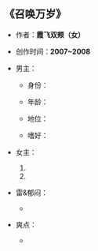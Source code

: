 ## 《召唤万岁》

- 作者：**霞飞双颊（女）**
  
    > 

- 创作时间：**2007~2008**

- 男主：

  * 身份：
  
  * 年龄：
  * 地位：
  * 嗜好：

- 女主：

  1. 

  2. 

- 雷&郁闷：

  * 

- 爽点：
  
  * 